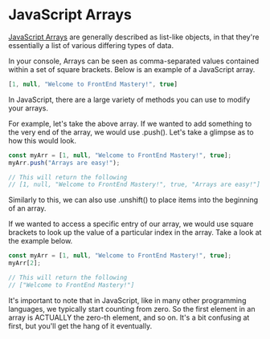 # JavaScript Arrays

[JavaScript Arrays](https://developer.mozilla.org/en-US/docs/Learn/JavaScript/First_steps/Arrays) are generally described as list-like objects, in that they're essentially a list of various differing types of data.

In your console, Arrays can be seen as comma-separated values contained within a set of square brackets. Below is an example of a JavaScript array.

```js
[1, null, "Welcome to FrontEnd Mastery!", true]
```

In JavaScript, there are a large variety of methods you can use to modify your arrays.

For example, let's take the above array. If we wanted to add something to the very end of the array, we would use .push(). Let's take a glimpse as to how this would look.

```js
const myArr = [1, null, "Welcome to FrontEnd Mastery!", true];
myArr.push("Arrays are easy!");

// This will return the following
// [1, null, "Welcome to FrontEnd Mastery!", true, "Arrays are easy!"]
```

Similarly to this, we can also use .unshift() to place items into the beginning of an array.

If we wanted to access a specific entry of our array, we would use square brackets to look up the value of a particular index in the array. Take a look at the example below.

```js
const myArr = [1, null, "Welcome to FrontEnd Mastery!", true];
myArr[2];

// This will return the following
// ["Welcome to FrontEnd Mastery!"]
```

It's important to note that in JavaScript, like in many other programming languages, we typically start counting from zero. So the first element in an array is ACTUALLY the zero-th element, and so on. It's a bit confusing at first, but you'll get the hang of it eventually.
